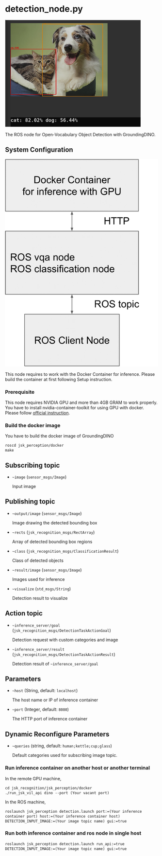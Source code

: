 # detection_node.py

![](images/dino.png)

The ROS node for Open-Vocabulary Object Detection with GroundingDINO.

## System Configuration
![](images/large_scale_vil_system.png)

This node requires to work with the Docker Container for inference. Please build the container at first following Setup instruction.

### Prerequisite
This node requires NVIDIA GPU and more than 4GB GRAM to work properly.
You have to install nvidia-container-toolkit for using GPU with docker. Please follow [official instruction](https://docs.nvidia.com/datacenter/cloud-native/container-toolkit/install-guide.html).

### Build the docker image
You have to build the docker image of GroundingDINO

```shell
roscd jsk_perception/docker
make
```

## Subscribing topic
* `~image` (`sensor_msgs/Image`)

  Input image

## Publishing topic
* `~output/image` (`sensor_msgs/Image`)

  Image drawing the detected bounding box

* `~rects` (`jsk_recognition_msgs/RectArray`)

  Array of detected bounding box regions

* `~class` (`jsk_recognition_msgs/ClassificationResult`)

  Class of detected objects

* `~result/image` (`sensor_msgs/Image`)

  Images used for inference

* `~visualize` (`std_msgs/String`)

  Detection result to visualize

## Action topic
* `~inference_server/goal` (`jsk_recognition_msgs/DetectionTaskActionGoal`) 

  Detection request with custom categories and image

* `~inference_server/result` (`jsk_recognition_msgs/DetectionTaskActionResult`)

  Detection result of `~inference_server/goal`

## Parameters
* `~host` (String, default: `localhost`)

  The host name or IP of inference container 

* `~port` (Integer, default: `8080`)

  The HTTP port of inference container

## Dynamic Reconfigure Parameters
* `~queries` (string, default: `human;kettle;cup;glass`) 

  Default categories used for subscribing image topic.

### Run inference container on another host or another terminal
In the remote GPU machine,
```shell
cd jsk_recognition/jsk_perception/docker
./run_jsk_vil_api dino --port (Your vacant port)
```

In the ROS machine,
```shell
roslaunch jsk_perception detection.launch port:=(Your inference container port) host:=(Your inference container host) DETECTION_INPUT_IMAGE:=(Your image topic name) gui:=true 
```


### Run both inference container and ros node in single host 
```
roslaunch jsk_perception detection.launch run_api:=true DETECTION_INPUT_IMAGE:=(Your image topic name) gui:=true 
```